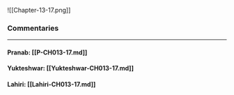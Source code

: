 ![[Chapter-13-17.png]]

### Commentaries

---

#### Pranab: [[P-CH013-17.md]]

#### Yukteshwar: [[Yukteshwar-CH013-17.md]]

#### Lahiri: [[Lahiri-CH013-17.md]]
